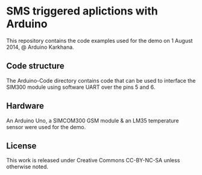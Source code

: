 SMS triggered aplictions with Arduino
===================================

This repository contains the code examples used for the demo on 1 August 2014, @ Arduino Karkhana.


Code structure
--------------
The Arduino-Code directory contains code that can be used to interface the SIM300 module using software UART over the pins 5 and 6.


Hardware
--------
An Arduino Uno, a SIMCOM300 GSM module & an LM35 temperature sensor were used for the demo.

License
-------
This work is released under Creative Commons CC-BY-NC-SA unless otherwise noted. 
